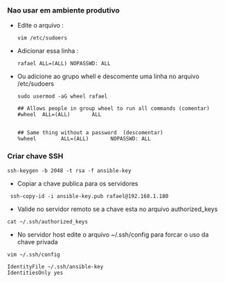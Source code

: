 ### Nao usar em ambiente produtivo
*   Edite o arquivo : 
    ```
    vim /etc/sudoers
    ```

*   Adicionar essa linha : 
    
    ```rafael ALL=(ALL) NOPASSWD: ALL```

*  Ou adicione ao grupo whell e descomente uma linha no arquivo /etc/sudoers

    ``` 
    sudo usermod -aG wheel rafael 
    ```

    ```
    ## Allows people in group wheel to run all commands (comentar)
    #wheel  ALL=(ALL)       ALL


    ## Same thing without a password  (descomentar)
    %wheel        ALL=(ALL)       NOPASSWD: ALL
    ```

### Criar chave SSH
```
ssh-keygen -b 2048 -t rsa -f ansible-key
```

* Copiar a chave publica para os servidores

```
 ssh-copy-id -i ansible-key.pub rafael@192.168.1.180
 ```

 * Valide no servidor remoto se a chave esta no arquivo authorized_keys

 ```
 cat ~/.ssh/authorized_keys
 ```

 * No servidor host edite o arquivo ~/.ssh/config para forcar o uso da chave privada

 ```
 vim ~/.ssh/config 

IdentityFile ~/.ssh/ansible-key
IdentitiesOnly yes

 ```